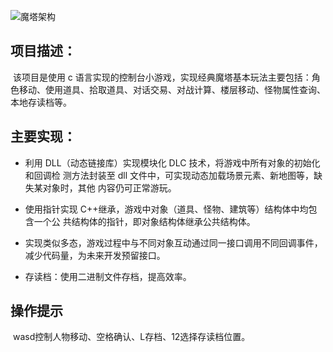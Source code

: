 

![魔塔架构](D:\Git\Cpractice\魔塔架构.png)

## 项目描述：

​		该项目是使用 c 语言实现的控制台小游戏，实现经典魔塔基本玩法主要包括：角色移动、使用道具、拾取道具、对话交易、对战计算、楼层移动、怪物属性查询、本地存读档等。

##  主要实现： 

- 利用 DLL（动态链接库）实现模块化 DLC 技术，将游戏中所有对象的初始化和回调检 测方法封装至 dll 文件中，可实现动态加载场景元素、新地图等，缺失某对象时，其他 内容仍可正常游玩。 

-  使用指针实现 C++继承，游戏中对象（道具、怪物、建筑等）结构体中均包含一个公 共结构体的指针，即对象结构体继承公共结构体。 

- 实现类似多态，游戏过程中与不同对象互动通过同一接口调用不同回调事件，减少代码量，为未来开发预留接口。  

- 存读档：使用二进制文件存档，提高效率。


## 操作提示

​		wasd控制人物移动、空格确认、L存档、12选择存读档位置。
